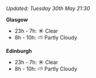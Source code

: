 *Updated: Tuesday 30th May 21:30*

**Glasgow**

* 23h - 7h: :sunny: Clear
* 8h - 10h: :partly_sunny: Partly Cloudy

**Edinburgh**

* 23h - 7h: :sunny: Clear
* 8h - 10h: :partly_sunny: Partly Cloudy
